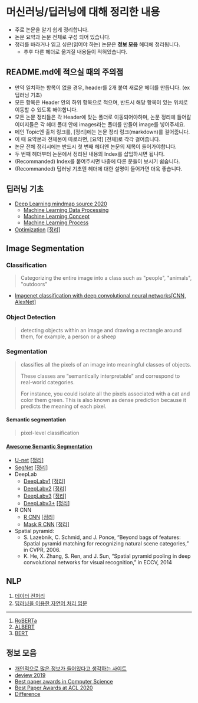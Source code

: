 # 머신러닝/딥러닝에 대해 정리한 내용

- 주로 논문을 알기 쉽게 정리합니다.
- 논문 요약과 논문 전체로 구성 되어 있습니다.
- 정리를 바라거나 읽고 싶은(읽어야 하는) 논문은 **정보 모음** 헤더에 정리됩니다.
  - 추후 다른 헤더로 옮겨질 내용들이 적혀있습니다.

## README.md에 적으실 때의 주의점

- 만약 일치하는 항목이 없을 경우, header를 2개 붙여 새로운 헤더를 만듭니다. (ex 딥러닝 기초)
- 모든 항목은 Header 안의 하위 항목으로 적으며, 반드시 해당 항목이 있는 위치로 이동할 수 있도록 해야합니다.
- 모든 논문 정리들은 각 Header에 맞는 폴더로 이동되어야하며, 논문 정리에 들어갈 이미지들은 각 헤더 폴더 안에 images라는 폴더를 만들어 image를 넣어주세요.
- 메인 Topic엔 출처 링크를, [정리]에는 논문 정리 링크(markdown)를 걸어줍니다. 
- 이 때 요약본과 전체본이 따로라면, [요약] [전체]로 각각 걸어줍니다.
- 논문 전체 정리시에는 반드시 첫 번째 헤더엔 논문의 제목이 들어가야합니다.
- 두 번째 헤더부터 논문에서 정리된 내용의 Index를 삽입하시면 됩니다.
- (Recommanded) Index를 붙여주시면 나중에 다른 분들이 보시기 쉽습니다.
- (Recommanded) 딥러닝 기초엔 헤더에 대한 설명이 들어가면 더욱 좋습니다.

## 딥러닝 기초

- [Deep Learning mindmap source 2020](https://whimsical.com/CA7f3ykvXpnJ9Az32vYXva)
  - [Machine Learning Data Processing](Basic%20Concept/MindMap/ML%20Process.md)
  - [Machine Learning Concept](Basic%20Concept/MindMap/ML%20concept.md)
  - [Machine Learning Process](Basic%20Concept/MindMap/ML%20process.md)
- [Optimization](https://arxiv.org/pdf/1609.04747.pdf) [[정리]](Basic%20Concept/Overview_of_Gradient_descent_optimization.md)

## Image Segmentation

### Classification

> Categorizing the entire image into a class such as "people", "animals", "outdoors"

- [Imagenet classification with deep convolutional neural networks[CNN, AlexNet]](https://papers.nips.cc/paper/4824-imagenet-classification-with-deep-convolutional-neural-networks.pdf)

### Object Detection

> detecting objects within an image and drawing a rectangle around them, for example, a person or a sheep

### Segmentation

> classifies all the pixels of an image into meaningful classes of objects.
>
> These classes are “semantically interpretable” and correspond to real-world categories.
>
>For instance, you could isolate all the pixels associated with a cat and color them green. This is also known as dense prediction because it predicts the meaning of each pixel.

#### Semantic segmentation

> pixel-level classification

#### [Awesome Semantic Segmentation](https://github.com/mrgloom/awesome-semantic-segmentation?fbclid=IwAR35vXm16KQ_TG2C9361lreBhkYP82ZJioNI-UCyDdr0WpQhM_RBNVwZrPw)

- [U-net](https://arxiv.org/pdf/1505.04597.pdf) [[정리]](Image%20Segmantation/Semantic%20Segmentation/UNet.md)
- [SegNet](https://arxiv.org/pdf/1511.00561.pdf) [[정리]](Image%20Segmantation/Semantic%20Segmentation/SegNet.md)
- DeepLab
  - [DeepLabv1](https://arxiv.org/pdf/1412.7062.pdf) [[정리]](Image%20Segmantation/Semantic%20Segmentation/Deeplab/Deeplab_v1.md)
  - [DeepLabv2](https://arxiv.org/pdf/1606.00915.pdf) [[정리]](Image%20Segmantation/Semantic%20Segmentation/Deeplab/Deeplab_v2.md)
  - [DeepLabv3](https://arxiv.org/pdf/1706.05587.pdf) [[정리]](Image%20Segmantation/Semantic%20Segmentation/Deeplab/Deeplab_v3.md)
  - [DeepLabv3+](https://arxiv.org/pdf/1802.02611.pdf) [[정리]](Image%20Segmantation/Semantic%20Segmentation/Deeplab/Deeplab_v3+.md)
- R CNN
  - [R CNN](https://arxiv.org/abs/1311.2524) [[정리]](Image%20Segmantation/Semantic%20Segmentation/R%20CNN/R-CNN.md)
  - [Mask R CNN](https://arxiv.org/pdf/1703.06870.pdf) [[정리]](Image%20Segmantation/Semantic%20Segmentation/R%20CNN/Mask_R-CNN.md)
- Spatial pyramid:
  - S. Lazebnik, C. Schmid, and J. Ponce, “Beyond bags of features: Spatial pyramid matching for recognizing natural scene categories,” in CVPR, 2006.
  - K. He, X. Zhang, S. Ren, and J. Sun, “Spatial pyramid pooling in deep convolutional networks for visual recognition,” in ECCV, 2014

## NLP

1. [데이터 전처리](https://blog.pingpong.us/dialog-bert-tokenizer/?fbclid=IwAR0O2mtCrn4ilEusZE2fV3waGWl1BGE7Q3ifV6TBHu-nbQ5XViflE271B2U)
2. [딥러닝을 이용한 자연어 처리 입문](https://wikidocs.net/book/2155?fbclid=IwAR1jXkBthksuedED_dxANn_NRHzKgSw1oBEoZSPPnNJulpcDyUSg17BokG8)

---

1. [RoBERTa](https://arxiv.org/abs/1907.11692?fbclid=IwAR1ZISElXegapWYpz0Ut3kV3mQFoh8IOiJevKJd5QH9P7SMt9XJWKFfrgx4)
2. [ALBERT](https://arxiv.org/abs/1909.11942?fbclid=IwAR2TNdGL_aFnuB1x5e4YxhvnwfQcEgcjxFBmlFrQ8NGASu1nP1M09GgWZ4w)
3. [BERT](http://docs.likejazz.com/bert/?fbclid=IwAR2TNdGL_aFnuB1x5e4YxhvnwfQcEgcjxFBmlFrQ8NGASu1nP1M09GgWZ4w#fn:fn-2)

## 정보 모음

- [개인적으로 많은 정보가 들어있다고 생각하는 사이트](https://deep-learning-drizzle.github.io/?fbclid=IwAR2HVeEddlfF0WaEPW4IRRq6oUVtOp1BPcTNdGHABgaKvrhKJ7HzcW8GJVo
)
- [deview 2019](https://deview.kr/2019/schedule)
- [Best paper awards in Computer Science](https://jeffhuang.com/best_paper_awards/?fbclid=IwAR1xqjapSTqkqGb_bi7qBaeTT5me8Jv8mUc2s6M6TzBVAfSzBovBYG8aotc)
- [Best Paper Awards at ACL 2020](https://acl2020.org/blog/ACL-2020-best-papers/)
- [Difference](https://missinglink.ai/guides/computer-vision/image-segmentation-deep-learning-methods-applications/)